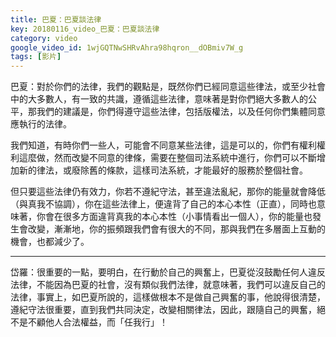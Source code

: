 ```yaml
---
title: 巴夏：巴夏談法律
key: 20180116_video_巴夏：巴夏談法律
category: video
google_video_id: 1wjGQTNwSHRvAhra98hqron__dOBmiv7W_g
tags: [影片]
---
```


巴夏：對於你們的法律，我們的觀點是，既然你們已經同意這些律法，或至少社會中的大多數人，有一致的共識，遵循這些法律，意味著是對你們絕大多數人的公平，那我們的建議是，你們得遵守這些法律，包括版權法，以及任何你們集體同意應執行的法律。

我們知道，有時你們一些人，可能會不同意某些法律，這是可以的，你們有權利權利這麼做，然而改變不同意的律條，需要在整個司法系統中進行，你們可以不斷增加新的律法，或廢除舊的條款，這樣司法系統，才能最好的服務於整個社會。

但只要這些法律仍有效力，你若不遵紀守法，甚至違法亂紀，那你的能量就會降低（與真我不協調），你在這些法律上，便違背了自己的本心本性（正直），同時也意味著，你會在很多方面違背真我的本心本性（小事情看出一個人），你的能量也發生會改變，漸漸地，你的振頻跟我們會有很大的不同，那與我們在多層面上互動的機會，也都減少了。

---

岱羅：很重要的一點，要明白，在行動於自己的興奮上，巴夏從沒鼓勵任何人違反法律，不能因為巴夏的社會，沒有類似我們法律，就意味著，我們可以違反自己的法律，事實上，如巴夏所說的，這樣做根本不是做自己興奮的事，他說得很清楚，遵紀守法很重要，直到我們共同決定，改變相關律法，因此，跟隨自己的興奮，絕不是不顧他人合法權益，而「任我行」！
